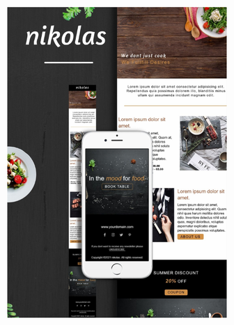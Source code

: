 <img src="https://github.com/nitria/html-email-templates/blob/main/nikolas/images/nikolas.jpg" width="600"/>

